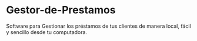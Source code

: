 # Gestor-de-Prestamos
Software para Gestionar los préstamos de tus clientes de manera local, fácil y sencillo desde tu computadora.
